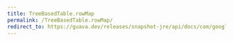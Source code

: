 ```yaml
---
title: TreeBasedTable.rowMap
permalink: /TreeBasedTable.rowMap/
redirect_to: https://guava.dev/releases/snapshot-jre/api/docs/com/google/common/collect/TreeBasedTable.html#rowMap--
---
```

